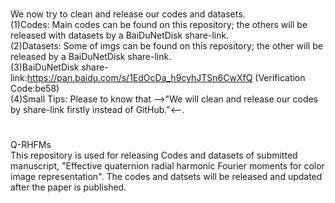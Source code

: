 # # 
We now try to clean and release our codes and datasets.  
(1)Codes: Main codes can be found on this repository; the others will be released with datasets by a BaiDuNetDisk share-link.  
(2)Datasets: Some of imgs can be found on this repository; the other will be released by a BaiDuNetDisk share-link.  
(3)BaiDuNetDisk share-link:https://pan.baidu.com/s/1EdOcDa_h9cyhJTSn6CwXfQ (Verification Code:be58)  
(4)Small Tips: Please to know that -->"We will clean and release our codes by share-link firstly instead of GitHub."<--.

# #
Q-RHFMs  
This repository is used for releasing Codes and datasets of submitted manuscript, "Effective quaternion radial harmonic Fourier moments for color image representation".
The codes and datsets will be released and updated after the paper is published.
